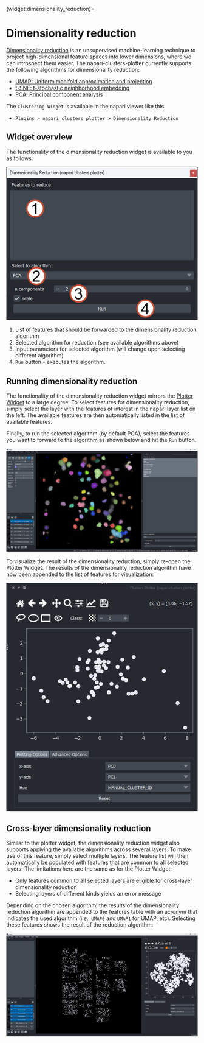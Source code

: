 (widget:dimensionality_reduction)=
# Dimensionality reduction

[Dimensionality reduction](https://en.wikipedia.org/wiki/Dimensionality_reduction) is an unsupervised machine-learning technique to project high-dimensional feature spaces into lower dimensions, where we can introspect them easier. The napari-clusters-plotter currently supports the following algorithms for dimensionality reduction:

- [UMAP: Uniform manifold approximation and projection](https://umap-learn.readthedocs.io/en/latest/)
- [t-SNE: t-stochastic neighborhood embedding](https://scikit-learn.org/stable/modules/generated/sklearn.manifold.TSNE.html)
- [PCA: Principal component analysis](https://scikit-learn.org/stable/modules/generated/sklearn.decomposition.PCA.html)

The `Clustering Widget` is available in the napari viewer like this:

- `Plugins > napari clusters plotter > Dimensionality Reduction`

## Widget overview

The functionality of the dimensionality reduction widget is available to you as follows:

![Dimensionality reduction widget overview](./imgs/dimensionality_reduction_overview1_annotated.png)

1. List of features that should be forwarded to the dimensionality reduction algorithm
2. Selected algorithm for reduction (see available algorithms above)
3. Input parameters for selected algorithm (will change upon selecting different algorithm)
4. `Run` button - executes the algorithm.

## Running dimensionality reduction

The functionality of the dimensionality reduction widget mirrors the [Plotter Widget](widget:plotter) to a large degree. To select features for dimensionality reduction, simply select the layer with the features of interest in the napari layer list on the left. The available features are then automatically listed in the list of available features.

Finally, to run the selected algorithm (by default PCA), select the features you want to forward to the algorithm as shown below and hit the `Run` button.

![Selecting features for dimensionality reduction](./imgs/dimensionality_reduction_overview2.png)

To visualize the result of the dimensionality reduction, simply re-open the Plotter Widget. The results of the dimensionality reduction algorithm have now been appended to the list of features for visualization:

![Visualize dimensionality reduction result](./imgs/dimensionality_reduction_visualize1.png)

## Cross-layer dimensionality reduction

Similar to the plotter widget, the dimensionality reduction widget also supports applying the available algorithms across several layers. To make use of this feature, simply select multiple layers. The feature list will then automatically be populated with features that are common to all selected layers. The limitations here are the same as for the Plotter Widget:

- Only features common to all selected layers are eligible for cross-layer dimensionality reduction
- Selecting layers of different kinds yields an error message

Depending on the chosen algorithm, the results of the dimensionality reduction algorithm are appended to the features table with an acronym that indicates the used algorithm (i.e., `UMAP0` and `UMAP1` for UMAP, etc). Selecting these features shows the result of the reduction algorithm:

![Dimensionality reduction result](./imgs/dimensionality_reduction_visualize2.png)